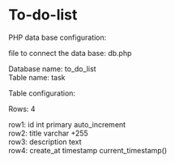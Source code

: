 # To-do-list

PHP data base configuration:

file to connect the data base:  db.php

Database name:  to_do_list </br>
Table name: task


Table configuration:

Rows: 4

row1:  id   int primary  auto_increment  </br>
row2:  title   varchar  +255  </br>
row3:  description   text  </br>
row4:  create_at   timestamp   current_timestamp() </br>




